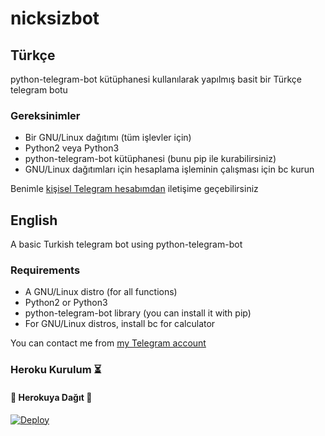 # nicksizbot

## Türkçe
python-telegram-bot kütüphanesi kullanılarak yapılmış basit bir Türkçe telegram botu

### Gereksinimler
* Bir GNU/Linux dağıtımı (tüm işlevler için)
* Python2 veya Python3
* python-telegram-bot kütüphanesi (bunu pip ile kurabilirsiniz)
* GNU/Linux dağıtımları için hesaplama işleminin çalışması için bc kurun

Benimle [kişisel Telegram hesabımdan](https://t.me/unigorn) iletişime geçebilirsiniz

## English
A basic Turkish telegram bot using python-telegram-bot

### Requirements
* A GNU/Linux distro (for all functions)
* Python2 or Python3
* python-telegram-bot library (you can install it with pip)
* For GNU/Linux distros, install bc for calculator

You can contact me from [my Telegram account](https://t.me/unigorn)

### Heroku Kurulum ⏳
<h4>🔺 Herokuya Dağıt 🔻</h4>

[![Deploy](https://www.herokucdn.com/deploy/button.svg)](https://heroku.com/deploy?template=https://github.com/Efsane2323/Musicall)

